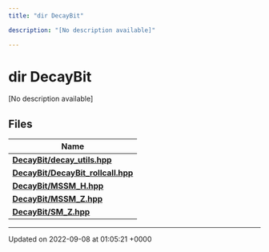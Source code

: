 ```yaml
---
title: "dir DecayBit"

description: "[No description available]"

---
```


# dir DecayBit

[No description available]

## Files

| Name           |
| -------------- |
| **[DecayBit/decay_utils.hpp](/documentation/code/files/decay__utils_8hpp/)**  |
| **[DecayBit/DecayBit_rollcall.hpp](/documentation/code/files/decaybit__rollcall_8hpp/)**  |
| **[DecayBit/MSSM_H.hpp](/documentation/code/files/mssm__h_8hpp/)**  |
| **[DecayBit/MSSM_Z.hpp](/documentation/code/files/mssm__z_8hpp/)**  |
| **[DecayBit/SM_Z.hpp](/documentation/code/files/sm__z_8hpp/)**  |






-------------------------------

Updated on 2022-09-08 at 01:05:21 +0000
